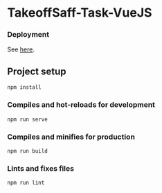# TakeoffSaff-Task-VueJS
### Deployment
See [here](https://takeoffsafftask-vue.onrender.com/).

## Project setup
```
npm install
```

### Compiles and hot-reloads for development
```
npm run serve
```

### Compiles and minifies for production
```
npm run build
```

### Lints and fixes files
```
npm run lint
```


